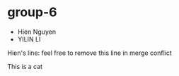 # group-6

- Hien Nguyen
- YILIN LI 


Hien's line: feel free to remove this line in merge conflict

This is a cat

